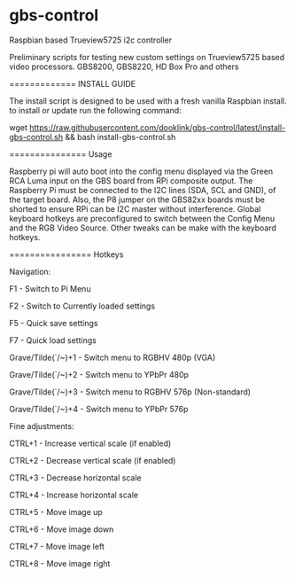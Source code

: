 gbs-control
===========

Raspbian based Trueview5725 i2c controller

Preliminary scripts for testing new custom settings on Trueview5725 based video processors.
GBS8200, GBS8220, HD Box Pro and others

=============
INSTALL GUIDE

The install script is designed to be used with a fresh vanilla Raspbian install.
to install or update run the following command:

wget https://raw.githubusercontent.com/dooklink/gbs-control/latest/install-gbs-control.sh && bash install-gbs-control.sh

===============
Usage

Raspberry pi will auto boot into the config menu displayed via the Green RCA Luma input on the GBS board from RPi composite output.
The Raspberry Pi must be connected to the I2C lines (SDA, SCL and GND), of the target board.
Also, the P8 jumper on the GBS82xx boards must be shorted to ensure RPi can be I2C master without interference.
Global keyboard hotkeys are preconfigured to switch between the Config Menu and the RGB Video Source.
Other tweaks can be make with the keyboard hotkeys.

================
Hotkeys

Navigation:

F1	-	Switch to Pi Menu

F2	-	Switch to Currently loaded settings

F5  -   Quick save settings

F7  -   Quick load settings

Grave/Tilde(`/~)+1 - Switch menu to RGBHV 480p (VGA)

Grave/Tilde(`/~)+2 - Switch menu to YPbPr 480p

Grave/Tilde(`/~)+3 - Switch menu to RGBHV 576p (Non-standard)

Grave/Tilde(`/~)+4 - Switch menu to YPbPr 576p

Fine adjustments:

CTRL+1	-	Increase vertical scale (if enabled)

CTRL+2	-	Decrease vertical scale (if enabled)

CTRL+3	-	Decrease horizontal scale

CTRL+4	-	Increase horizontal scale

CTRL+5	-	Move image up

CTRL+6	-	Move image down

CTRL+7	-	Move image left

CTRL+8	-	Move image right
